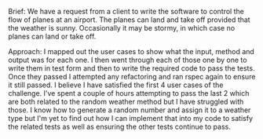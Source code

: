 Brief: We have a request from a client to write the software to control the flow of planes at an airport. The planes can land and take off provided that the weather is sunny. Occasionally it may be stormy, in which case no planes can land or take off.

Approach: I mapped out the user cases to show what the input, method and output was for each one. I then went through each of those one by one to write them in test form and then to write the required code to pass the tests. Once they passed I attempted any refactoring and ran rspec again to ensure it still passed. I believe I have satisfied the first 4 user cases of the challenge. I've spent a couple of hours attempting to pass the last 2 which are both related to the random weather method but I have struggled with those. I know how to generate a random number and assign it to a weather type but I'm yet to find out how I can implement that into my code to satisfy the related tests as well as ensuring the other tests continue to pass. 
